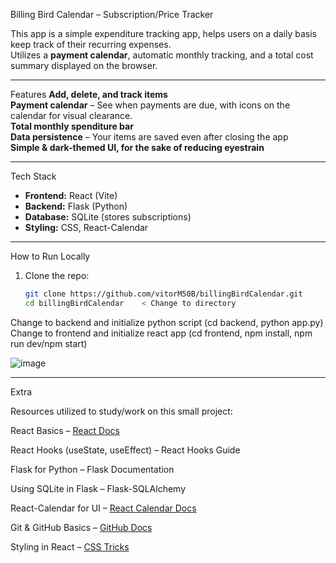 Billing Bird Calendar  – Subscription/Price Tracker

This app is a simple expenditure tracking app,  helps users on a daily basis keep track of their recurring expenses.  
Utilizes a **payment calendar**, automatic monthly tracking, and a total cost summary displayed on the browser.

---

Features
 **Add, delete, and track items**  
 **Payment calendar** – See when payments are due, with icons on the calendar for visual clearance.  
 **Total monthly spenditure bar**  
 **Data persistence** – Your items are saved even after closing the app  
 **Simple & dark-themed UI, for the sake of reducing eyestrain**  

---

Tech Stack
- **Frontend:** React (Vite)
- **Backend:** Flask (Python)
- **Database:** SQLite (stores subscriptions)
- **Styling:** CSS, React-Calendar  

---

How to Run Locally
1. Clone the repo:
   ```bash
   git clone https://github.com/vitorM50B/billingBirdCalendar.git        < Clone
   cd billingBirdCalendar    < Change to directory

Change to backend and initialize python script  (cd backend, python app.py) 
Change to frontend and initialize react app (cd frontend, npm install, npm run dev/npm start)

![image](https://github.com/user-attachments/assets/d1607727-98ae-4973-a6ba-a1288fab8d09)

---

Extra

Resources utilized to study/work on this small project:

React Basics – [React Docs](https://react.dev)

React Hooks (useState, useEffect) – React Hooks Guide

Flask for Python – Flask Documentation

Using SQLite in Flask – Flask-SQLAlchemy

React-Calendar for UI – [React Calendar Docs](https://www.npmjs.com/package/react-calendar)

Git & GitHub Basics – [GitHub Docs](https://docs.github.com/en/get-started/quickstart)

Styling in React – [CSS Tricks](https://css-tricks.com)
